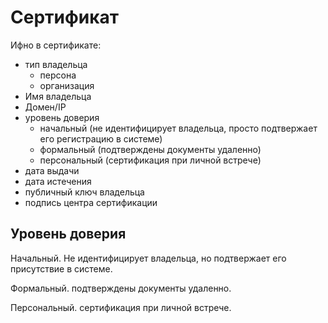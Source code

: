 # Сертификат

Ифно в сертификате:

* тип владельца
    * персона
    * организация
* Имя владельца
* Домен/IP
* уровень доверия
    * начальный (не идентифицирует владельца, просто подтвержает его регистрацию в системе)
    * формальный (подтверждены документы удаленно)
    * персональный (сертификация при личной встрече)
* дата выдачи
* дата истечения
* публичный ключ владельца
* подпись центра сертификации

## Уровень доверия

Начальный. Не идентифицирует владельца, но подтвержает его присутствие в системе.

Формальный. подтверждены документы удаленно.

Персональный. сертификация при личной встрече.
